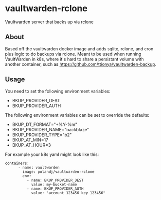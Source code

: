 # vaultwarden-rclone
Vaultwarden server that backs up via rclone

## About
Based off the vaultwarden docker image and adds sqlite, rclone, and cron plus logic to do backups via rclone.  Meant to be used when running VaultWarden in k8s, where it's hard to share a persistant volume with another container, such as https://github.com/ttionya/vaultwarden-backup.  

## Usage
You need to set the following environment variables:
 - BKUP_PROVIDER_DEST
 - BKUP_PROVIDER_AUTH

The following environment variables can be set to override the defaults:
- BKUP_DT_FORMAT="+%Y-%m"
- BKUP_PROVIDER_NAME="backblaze"
- BKUP_PROVIDER_TYPE="b2"
- BKUP_AT_MIN=17
- BKUP_AT_HOUR=3

For example your k8s yaml might look like this:

```
containers:
      - name: vaultwarden
        image: polandj/vaultwarden-rclone
        env:
          - name: BKUP_PROVIDER_DEST
            value: my-bucket-name
          - name: BKUP_PROVIDER_AUTH
            value: "account 123456 key 123456"  
 ```
